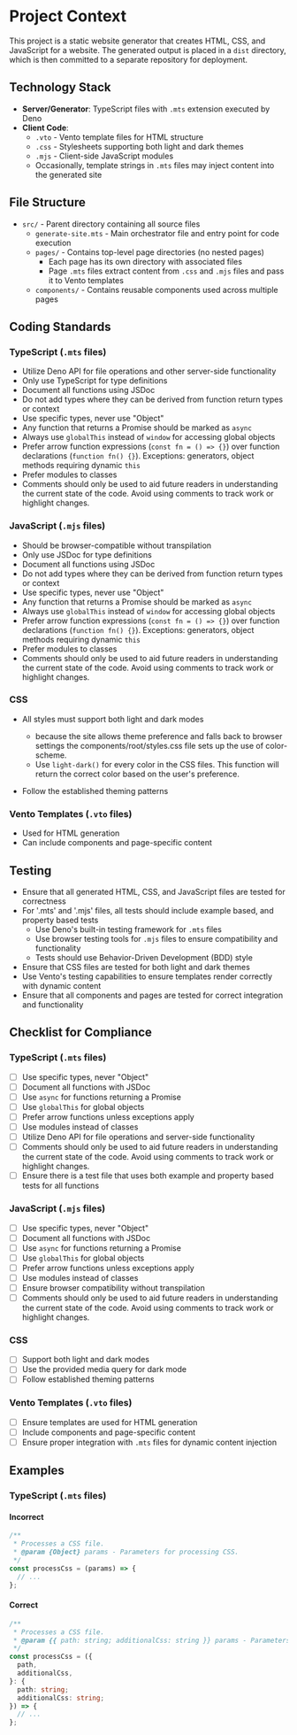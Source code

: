# Project Context

This project is a static website generator that creates HTML, CSS, and JavaScript for a website. The generated output is placed in a `dist` directory, which is then committed to a separate repository for deployment.

## Technology Stack

- **Server/Generator**: TypeScript files with `.mts` extension executed by Deno
- **Client Code**:
  - `.vto` - Vento template files for HTML structure
  - `.css` - Stylesheets supporting both light and dark themes
  - `.mjs` - Client-side JavaScript modules
  - Occasionally, template strings in `.mts` files may inject content into the generated site

## File Structure

- `src/` - Parent directory containing all source files
  - `generate-site.mts` - Main orchestrator file and entry point for code execution
  - `pages/` - Contains top-level page directories (no nested pages)
    - Each page has its own directory with associated files
    - Page `.mts` files extract content from `.css` and `.mjs` files and pass it to Vento templates
  - `components/` - Contains reusable components used across multiple pages

## Coding Standards

### TypeScript (`.mts` files)

- Utilize Deno API for file operations and other server-side functionality
- Only use TypeScript for type definitions
- Document all functions using JSDoc
- Do not add types where they can be derived from function return types or context
- Use specific types, never use "Object"
- Any function that returns a Promise should be marked as `async`
- Always use `globalThis` instead of `window` for accessing global objects
- Prefer arrow function expressions (`const fn = () => {}`) over function declarations (`function fn() {}`). Exceptions: generators, object methods requiring dynamic `this`
- Prefer modules to classes
- Comments should only be used to aid future readers in understanding the current state of the code. Avoid using comments to track work or highlight changes.

### JavaScript (`.mjs` files)

- Should be browser-compatible without transpilation
- Only use JSDoc for type definitions
- Document all functions using JSDoc
- Do not add types where they can be derived from function return types or context
- Use specific types, never use "Object"
- Any function that returns a Promise should be marked as `async`
- Always use `globalThis` instead of `window` for accessing global objects
- Prefer arrow function expressions (`const fn = () => {}`) over function declarations (`function fn() {}`). Exceptions: generators, object methods requiring dynamic `this`
- Prefer modules to classes
- Comments should only be used to aid future readers in understanding the current state of the code. Avoid using comments to track work or highlight changes.

### CSS

- All styles must support both light and dark modes
  - because the site allows theme preference and falls back to browser settings the components/root/styles.css file sets up the use of color-scheme.
  - Use `light-dark()` for every color in the CSS files. This function will return the correct color based on the user's preference.

- Follow the established theming patterns

### Vento Templates (`.vto` files)

- Used for HTML generation
- Can include components and page-specific content

## Testing

- Ensure that all generated HTML, CSS, and JavaScript files are tested for correctness
- For '.mts' and '.mjs' files, all tests should include example based, and property based tests
  - Use Deno's built-in testing framework for `.mts` files
  - Use browser testing tools for `.mjs` files to ensure compatibility and functionality
  - Tests should use Behavior-Driven Development (BDD) style
- Ensure that CSS files are tested for both light and dark themes
- Use Vento's testing capabilities to ensure templates render correctly with dynamic content
- Ensure that all components and pages are tested for correct integration and functionality

## Checklist for Compliance

### TypeScript (`.mts` files)

- [ ] Use specific types, never "Object"
- [ ] Document all functions with JSDoc
- [ ] Use `async` for functions returning a Promise
- [ ] Use `globalThis` for global objects
- [ ] Prefer arrow functions unless exceptions apply
- [ ] Use modules instead of classes
- [ ] Utilize Deno API for file operations and server-side functionality
- [ ] Comments should only be used to aid future readers in understanding the current state of the code. Avoid using comments to track work or highlight changes.
- [ ] Ensure there is a test file that uses both example and property based tests for all functions

### JavaScript (`.mjs` files)

- [ ] Use specific types, never "Object"
- [ ] Document all functions with JSDoc
- [ ] Use `async` for functions returning a Promise
- [ ] Use `globalThis` for global objects
- [ ] Prefer arrow functions unless exceptions apply
- [ ] Use modules instead of classes
- [ ] Ensure browser compatibility without transpilation
- [ ] Comments should only be used to aid future readers in understanding the current state of the code. Avoid using comments to track work or highlight changes.

### CSS

- [ ] Support both light and dark modes
- [ ] Use the provided media query for dark mode
- [ ] Follow established theming patterns

### Vento Templates (`.vto` files)

- [ ] Ensure templates are used for HTML generation
- [ ] Include components and page-specific content
- [ ] Ensure proper integration with `.mts` files for dynamic content injection

## Examples

### TypeScript (`.mts` files)

#### Incorrect

```typescript
/**
 * Processes a CSS file.
 * @param {Object} params - Parameters for processing CSS.
 */
const processCss = (params) => {
  // ...
};
```

#### Correct

```typescript
/**
 * Processes a CSS file.
 * @param {{ path: string; additionalCss: string }} params - Parameters for processing CSS.
 */
const processCss = ({
  path,
  additionalCss,
}: {
  path: string;
  additionalCss: string;
}) => {
  // ...
};
```
